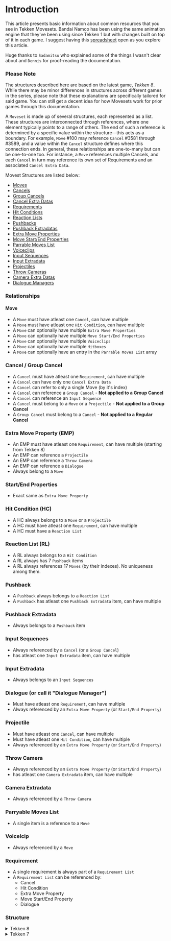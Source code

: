 # Introduction
This article presents basic information about common resources that you see in Tekken Movesets. Bandai Namco has been using the same animation engine that they've been using since Tekken 1 but with changes built on top of it in each game. I suggest having this [spreadsheet](https://docs.google.com/spreadsheets/d/1DBkC-HfqD0KWQNeOTKjJWmPxdbEuCcGZxkPxQpsLkOY/edit?usp=sharing) open as you explore this article.

Huge thanks to `Sadamitsu` who explained some of the things I wasn't clear about and `Dennis` for proof-reading the documentation.

### Please Note
The structures described here are based on the latest game, *Tekken 8*. While there may be minor differences in structures across different games in the series, please note that these explanations are specifically tailored for said game. You can still get a decent idea for how Movesets work for prior games through this documentation.

A `Moveset` is made up of several structures, each represented as a list. These structures are interconnected through references, where one element typically points to a range of others. The end of such a reference is determined by a specific value within the structure—this acts as a boundary. For example, `Move` #100 may reference `Cancel` #3581 through #3589, and a value within the `Cancel` structure defines where this connection ends. In general, these relationships are one-to-many but can be one-to-one too. For instance, a `Move` references multiple Cancels, and each `Cancel` in turn may reference its own set of Requirements and an associated `Cancel Extra Data`.

Movest Structures are listed below:

  - [Moves](./Structures/Move/)
  - [Cancels](./Structures/Cancel/)
  - [Group Cancels](./Structures/Group_Cancel/)
  - [Cancel Extra Datas](./Structures/Cancel_Extra_Data/)
  - [Requirements](./Structures/Requirement/)
  - [Hit Conditions](./Structures/Hit_Conditions/)
  - [Reaction Lists](./Structures/Reaction_List/)
  - [Pushbacks](./Structures/Pushback/)
  - [Pushback Extradatas](./Structures/Pushback_Extradata/)
  - [Extra Move Properties](./Structures/Extra_Move_Property/)
  - [Move Start/End Properties](./Structures/Move_Start_End_Property/)
  - [Parrable Moves List](./Structures/Parryable_Move/)
  - [Voiceclips](./Structures/Voiceclip/)
  - [Input Sequences](./Structures/Input_Sequence/)
  - [Input Extradata](./Structures/Input_Extradata/)
  - [Projectiles](./Structures/Projectile/)
  - [Throw Cameras](./Structures/Throw_Camera/)
  - [Camera Extra Datas](./Structures/Camera_Extra_Data/)
  - [Dialogue Managers](./Structures/Dialogue_Manager/)


### Relationships
#### Move
- A `Move` must have atleast one `Cancel`, can have multiple
- A `Move` must have atleast one `Hit Condition`, can have multiple
- A `Move` can optionally have multiple `Extra Move Properties`
- A `Move` can optionally have multiple `Move Start/End Properties`
- A `Move` can optionally have multiple `Voiceclips`
- A `Move` can optionally have multiple `Hitboxes`
- A `Move` can optionally have an entry in the `Parrable Moves List` array

### Cancel / Group Cancel
- A `Cancel` must have atleast one `Requirement`, can have multiple
- A `Cancel` can have only one `Cancel Extra Data`
- A `Cancel` can refer to only a single Move (by it's index)
- A `Cancel` can reference a `Group Cancel` - **Not applied to a Group Cancel**
- A `Cancel` can reference an `Input Sequence`
- A `Cancel` must belong to a `Move` or a `Projectile` - **Not applied to a Group Cancel**
- A `Group Cancel` must belong to a `Cancel` - **Not applied to a Regular Cancel**

### Extra Move Property (EMP)
- An EMP must have atleast one `Requirement`, can have multiple (starting from Tekken 8)
- An EMP can reference a `Projectile`
- An EMP can reference a `Throw Camera`
- An EMP can reference a `Dialogue`
- Always belong to a `Move`

### Start/End Properties
- Exact same as `Extra Move Property`

### Hit Condition (HC)
- A HC always belongs to a `Move` or a `Projectile`
- A HC must have atleast one `Requirement`, can have multiple
- A HC must have a `Reaction List`

### Reaction List (RL)
- A RL always belongs to a `Hit Condition`
- A RL always has 7 `Pushback` items
- A RL always references 17 `Moves` (by their indexes). No uniqueness among them.

### Pushback
- A `Pushback` always belongs to a `Reaction List`
- A `Pushback` has atleast one `Pushback Extradata` item, can have multiple

### Pushback Extradata
- Always belongs to a `Pushback` item

### Input Sequences
- Always referenced by a `Cancel` (or a `Group Cancel`)
- has atleast one `Input Extradata` item, can have multiple

### Input Extradata
- Always belongs to an `Input Sequences`

### Dialogue (or call it "Dialogue Manager")
- Must have atleast one `Requirement`, can have multiple
- Always referenced by an `Extra Move Property` (or `Start/End Property`)

### Projectile
- Must have atleast one `Cancel`, can have multiple
- Must have atleast one `Hit Condition`, can have multiple
- Always referenced by an `Extra Move Property` (or `Start/End Property`)

### Throw Camera
- Always referenced by an `Extra Move Property` (or `Start/End Property`)
- has atleast one `Camera Extradata` item, can have multiple

### Camera Extradata
- Always referenced by a `Throw Camera`

### Parryable Moves List
- A single item is a reference to a `Move`

### Voicelcip
- Always referenced by a `Move`

### Requirement
- A single requirement is always part of a `Requirement List`
- A `Requirement List` can be referenced by:
  - Cancel
  - Hit Condition
  - Extra Move Property
  - Move Start/End Property
  - Dialogue


### Structure
<details>
  <summary>Tekken 8</summary>

```cpp
struct tk_moveset
{
  uint16_t _0x0;
  bool is_written;
  bool _0x3;
  uint32_t _0x4;
  char _0x8[4]; // "TEK"
  uint32_t _0xC;
  uint32_t *character_name_addr;    // no longer used
  uint32_t *character_creator_addr; // no longer used
  uint32_t *date_addr;              // no longer used
  uint32_t *fulldate_addr;          // no longer used
  uint16_t original_aliases[60];
  uint16_t current_aliases[60];
  uint16_t unknown_aliases[32];
  uint32_t ordinal_id1;                          // Concatenation of previous Character ID, for Kazuya (8) -> (-7 & 7)
  uint32_t ordinal_id2;                          // Concatenation of Character ID, for Kazuya (8) -> (-8 & 8)
  // MOVESET TABLE
  tk_reaction *reactions_ptr;                    // Offset: 0x168
  uint64_t _0x170;                               // No clue why it's here but it's here
  uint64_t reactions_count;                      // Offset: 0x178
  tk_requirement *requirements_ptr;              // Offset: 0x180
  uint64_t requirements_count;                   // Offset: 0x188
  tk_hit_condition *hit_conditions_ptr;          // Offset: 0x190
  uint64_t hit_conditions_count;                 // Offset: 0x198
  tk_projectile *projectiles_ptr;                // Offset: 0x1a0
  uint64_t projectiles_count;                    // Offset: 0x1a8
  tk_pushback *pushbacks_ptr;                    // Offset: 0x1b0
  uint64_t pushbacks_count;                      // Offset: 0x1b8
  tk_pushback_extradata *pushback_extradata_ptr; // Offset: 0x1c0
  uint64_t pushback_extradata_count;             // Offset: 0x1c8
  tk_cancel *cancels_ptr;                        // Offset: 0x1d0
  uint64_t cancels_count;                        // Offset: 0x1d8
  tk_cancel *group_cancels_ptr;                  // Offset: 0x1e0
  uint64_t group_cancels_count;                  // Offset: 0x1e8
  tk_cancel_extradata *cancel_extradata_ptr;     // Offset: 0x1f0
  uint64_t cancel_extradata_count;               // Offset: 0x1f8
  tk_extraprops *extra_move_properties_ptr;      // Offset: 0x200
  uint64_t extra_move_properties_count;          // Offset: 0x208
  tk_move_start_end_props *move_start_props_ptr; // Offset: 0x210
  uint64_t move_start_props_count;               // Offset: 0x218
  tk_move_start_end_props *move_end_props_ptr;   // Offset: 0x220
  uint64_t move_end_props_count;                 // Offset: 0x228
  tk_move *moves_ptr;                            // Offset: 0x230
  uint64_t moves_count;                          // Offset: 0x238
  tk_voiceclip *voiceclips_ptr;                  // Offset: 0x240
  uint64_t voiceclips_count;                     // Offset: 0x248
  tk_input_sequence *input_sequences_ptr;        // Offset: 0x250
  uint64_t input_sequences_count;                // Offset: 0x258
  tk_input *inputs_ptr;                          // Offset: 0x260
  uint64_t inputs_count;                         // Offset: 0x268
  tk_parryable_move *parryable_list_ptr;         // Offset: 0x270
  uint64_t parryable_list_count;                 // Offset: 0x278
  tk_throw_extra *throw_extras_ptr;              // Offset: 0x280
  uint64_t throw_extras_count;                   // Offset: 0x288
  tk_throw *throws_ptr;                          // Offset: 0x290
  uint64_t throws_count;                         // Offset: 0x298
  tk_dialogue *dialogues_ptr;                    // Offset: 0x2a0
  uint64_t dialogues_count;                      // Offset: 0x2a8
  // No longer used
  tk_mota *mota_0; // Anims
  tk_mota *mota_1; // Anims
  tk_mota *mota_2; // Hand
  tk_mota *mota_3; // Hand
  tk_mota *mota_4; // Face
  tk_mota *mota_5; // Face
  tk_mota *mota_6; // Wings (probably more to it)
  tk_mota *mota_7; // Wings (probablty more to it)
  tk_mota *mota_8; // Camera
  tk_mota *mota_9; // Camera
  tk_mota *mota_10; // Unknown
  tk_mota *mota_11; // Unknown
  tk_mota *start_of_odd_mota;
};
```
</details>

<details>
  <summary>Tekken 7</summary>
  
```cpp
struct tk_moveset
{
  uint16_t _0x0;
  bool is_written;
  bool _0x3;
  char _0x4[4];
  char *character_name_addr;
  char *character_creator_addr;
  char *date_addr;
  char *fulldate_addr;
  uint16_t original_aliases[56];
  uint16_t current_aliases[56];
  uint16_t unknown_aliases[32];
  uint32_t ordinal_id1; // Concatenation of previous Character ID, for Kazuya (8) -> (-7 & 7)
  uint32_t ordinal_id2; // Concatenation of Character ID, for Kazuya (8) -> (-8 & 8)
  // MOVESET TABLE
  tk_reaction *reactions_ptr;
  uint64_t reactions_count;
  tk_requirement *requirements_ptr;
  uint64_t requirements_count;
  tk_hit_condition *hit_conditions_ptr;
  uint64_t hit_conditions_count;
  tk_projectile *projectiles_ptr;
  uint64_t projectiles_count;
  tk_pushback *pushbacks_ptr;
  uint64_t pushbacks_count;
  tk_pushback_extradata *pushback_extradata_ptr;
  uint64_t pushback_extradata_count;
  tk_cancel *cancels_ptr;
  uint64_t cancels_count;
  tk_cancel *group_cancels_ptr;
  uint64_t group_cancels_count;
  tk_cancel_extradata *cancel_extradata_ptr;
  uint64_t cancel_extradata_count;
  tk_extraprops *extra_move_properties_ptr;
  uint64_t extra_move_properties_count;
  tk_move_start_end_props *move_start_props_ptr;
  uint64_t move_start_props_count;
  tk_move_start_end_props *move_end_props_ptr;
  uint64_t move_end_props_count;
  tk_move *moves_ptr;
  uint64_t moves_count;
  tk_voiceclip *voiceclips_ptr;
  uint64_t voiceclips_count;
  tk_input_sequence *input_sequences_ptr;
  uint64_t input_sequences_count;
  tk_input *inputs_ptr;
  uint64_t inputs_count;
  tk_parryable_move *parryable_list_ptr;
  uint64_t parryable_list_count;
  tk_throw_extra *throw_extras_ptr;
  uint64_t throw_extras_count;
  tk_throw *throws_ptr;
  uint64_t throws_count;
  tk_mota *mota_0; // Anims
  tk_mota *mota_1; // Anims
  tk_mota *mota_2; // Hand
  tk_mota *mota_3; // Hand
  tk_mota *mota_4; // Face
  tk_mota *mota_5; // Face
  tk_mota *mota_6; // Wings (probably more to it)
  tk_mota *mota_7; // Wings (probablty more to it)
  tk_mota *mota_8; // Camera
  tk_mota *mota_9; // Camera
  tk_mota *mota_10; // Unknown
  tk_mota *mota_11; // Unknown
  tk_mota *start_of_odd_mota;
};
```
</details>